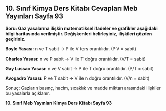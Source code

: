 ## 10. Sınıf Kimya Ders Kitabı Cevapları Meb Yayınları Sayfa 93

**Soru: Gaz yasalarına ilişkin matematiksel ifadeler ve grafikler aşağıdaki bilgi haritasında verilmiştir. Değişkenleri belirleyiniz, ilişkileri gözden geçiriniz.**

**Boyle Yasası:** n ve T sabit → P ile V ters orantılıdır. (P·V = sabit)

**Charles Yasası:** n ve P sabit → V ile T doğru orantılıdır. (V/T = sabit)

**Gay Lussac Yasası:** n ve V sabit → P ile T doğru orantılıdır. (P/T = sabit)

**Avogadro Yasası:** P ve T sabit → V ile n doğru orantılıdır. (V/n = sabit)

Sonuç: Gazların basınç, hacim, sıcaklık ve madde miktarı arasındaki ilişkiler bu yasalarla açıklanır.

**10. Sınıf Meb Yayınları Kimya Ders Kitabı Sayfa 93**